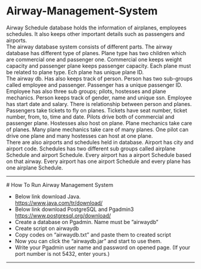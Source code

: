 # Airway-Management-System

Airway Schedule database holds the information of airplanes, employees schedules. It also keeps other important details such as passengers and airports. <br>
The airway database system consists of different parts. The airway database has different type of planes. Plane type has two children which are commercial one and passenger one. Commercial one keeps weight capacity and passenger plane keeps passenger capacity. Each plane must be related to plane type. Ech plane has unique plane ID. <br>
The airway db. Has also keeps track of person. Person has two sub-groups called employee and passenger. Passenger has a unique passenger ID. Employee has also three sub groups; pilots, hostesses and plane mechanics. Person keeps track of gender, name and unique ssn. Employee has start date and salary. There is relationship between person and planes. Passengers take tickets to fly on planes. Tickets have seat number, ticket number, from, to, time and date. Pilots drive both of commercial and passenger plane. Hostesses also host on plane. Plane mechanics take care of planes. Many plane mechanics take care of many planes. One pilot can drive one plane and many hostesses can host at one plane. <br>
There are also airports and schedules held in database. Airport has city and airport code. Schedules has two different sub groups called airplane Schedule and airport Schedule. Every airport has a airport Schedule based on that airway. Every airport has one airport Schedule and every plane has one airplane Schedule. <br> 

<hr>
# How To Run Airway Management System  <br> 

-	Below link download Java.  <br> 
https://www.java.com/tr/download/  <br> 
-	Below link download PostgreSQL and Pgadmin3  <br> 
https://www.postgresql.org/download/  <br> 
-	Create a database on Pgadmin. Name must be ”airwaydb”  <br> 
-	Create script on airwaydb  <br> 
-	Copy codes on “airwaydb.txt” and paste them to created script  <br> 
-	Now you can click the “airwaydb.jar” and start to use them.  <br> 
-	Write your Pgadmin user name and password on opened page. (If your port number is not 5432, enter yours.) 

<hr>





